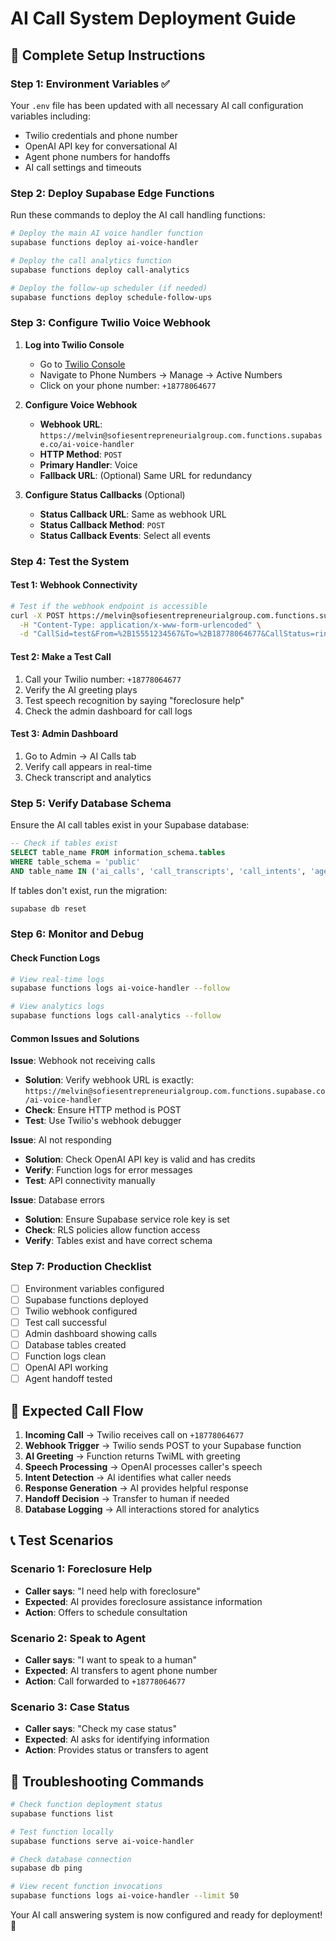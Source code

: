 # AI Call System Deployment Guide

## 🚀 Complete Setup Instructions

### Step 1: Environment Variables ✅
Your `.env` file has been updated with all necessary AI call configuration variables including:
- Twilio credentials and phone number
- OpenAI API key for conversational AI
- Agent phone numbers for handoffs
- AI call settings and timeouts

### Step 2: Deploy Supabase Edge Functions

Run these commands to deploy the AI call handling functions:

```bash
# Deploy the main AI voice handler function
supabase functions deploy ai-voice-handler

# Deploy the call analytics function
supabase functions deploy call-analytics

# Deploy the follow-up scheduler (if needed)
supabase functions deploy schedule-follow-ups
```

### Step 3: Configure Twilio Voice Webhook

1. **Log into Twilio Console**
   - Go to [Twilio Console](https://console.twilio.com)
   - Navigate to Phone Numbers → Manage → Active Numbers
   - Click on your phone number: `+18778064677`

2. **Configure Voice Webhook**
   - **Webhook URL**: `https://melvin@sofiesentrepreneurialgroup.com.functions.supabase.co/ai-voice-handler`
   - **HTTP Method**: `POST`
   - **Primary Handler**: Voice
   - **Fallback URL**: (Optional) Same URL for redundancy

3. **Configure Status Callbacks** (Optional)
   - **Status Callback URL**: Same as webhook URL
   - **Status Callback Method**: `POST`
   - **Status Callback Events**: Select all events

### Step 4: Test the System

#### Test 1: Webhook Connectivity
```bash
# Test if the webhook endpoint is accessible
curl -X POST https://melvin@sofiesentrepreneurialgroup.com.functions.supabase.co/ai-voice-handler \
  -H "Content-Type: application/x-www-form-urlencoded" \
  -d "CallSid=test&From=%2B15551234567&To=%2B18778064677&CallStatus=ringing"
```

#### Test 2: Make a Test Call
1. Call your Twilio number: `+18778064677`
2. Verify the AI greeting plays
3. Test speech recognition by saying "foreclosure help"
4. Check the admin dashboard for call logs

#### Test 3: Admin Dashboard
1. Go to Admin → AI Calls tab
2. Verify call appears in real-time
3. Check transcript and analytics

### Step 5: Verify Database Schema

Ensure the AI call tables exist in your Supabase database:

```sql
-- Check if tables exist
SELECT table_name FROM information_schema.tables 
WHERE table_schema = 'public' 
AND table_name IN ('ai_calls', 'call_transcripts', 'call_intents', 'agent_handoffs');
```

If tables don't exist, run the migration:
```bash
supabase db reset
```

### Step 6: Monitor and Debug

#### Check Function Logs
```bash
# View real-time logs
supabase functions logs ai-voice-handler --follow

# View analytics logs
supabase functions logs call-analytics --follow
```

#### Common Issues and Solutions

**Issue**: Webhook not receiving calls
- **Solution**: Verify webhook URL is exactly: `https://melvin@sofiesentrepreneurialgroup.com.functions.supabase.co/ai-voice-handler`
- **Check**: Ensure HTTP method is POST
- **Test**: Use Twilio's webhook debugger

**Issue**: AI not responding
- **Solution**: Check OpenAI API key is valid and has credits
- **Verify**: Function logs for error messages
- **Test**: API connectivity manually

**Issue**: Database errors
- **Solution**: Ensure Supabase service role key is set
- **Check**: RLS policies allow function access
- **Verify**: Tables exist and have correct schema

### Step 7: Production Checklist

- [ ] Environment variables configured
- [ ] Supabase functions deployed
- [ ] Twilio webhook configured
- [ ] Test call successful
- [ ] Admin dashboard showing calls
- [ ] Database tables created
- [ ] Function logs clean
- [ ] OpenAI API working
- [ ] Agent handoff tested

## 🎯 Expected Call Flow

1. **Incoming Call** → Twilio receives call on `+18778064677`
2. **Webhook Trigger** → Twilio sends POST to your Supabase function
3. **AI Greeting** → Function returns TwiML with greeting
4. **Speech Processing** → OpenAI processes caller's speech
5. **Intent Detection** → AI identifies what caller needs
6. **Response Generation** → AI provides helpful response
7. **Handoff Decision** → Transfer to human if needed
8. **Database Logging** → All interactions stored for analytics

## 📞 Test Scenarios

### Scenario 1: Foreclosure Help
- **Caller says**: "I need help with foreclosure"
- **Expected**: AI provides foreclosure assistance information
- **Action**: Offers to schedule consultation

### Scenario 2: Speak to Agent
- **Caller says**: "I want to speak to a human"
- **Expected**: AI transfers to agent phone number
- **Action**: Call forwarded to `+18778064677`

### Scenario 3: Case Status
- **Caller says**: "Check my case status"
- **Expected**: AI asks for identifying information
- **Action**: Provides status or transfers to agent

## 🔧 Troubleshooting Commands

```bash
# Check function deployment status
supabase functions list

# Test function locally
supabase functions serve ai-voice-handler

# Check database connection
supabase db ping

# View recent function invocations
supabase functions logs ai-voice-handler --limit 50
```

Your AI call answering system is now configured and ready for deployment! 🚀